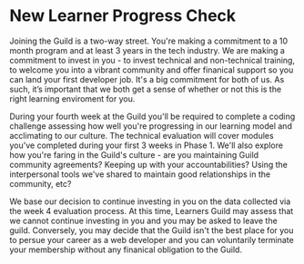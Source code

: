 # New Learner Progress Check

Joining the Guild is a two-way street. You're making a commitment to a 10 month program and at least 3 years in the tech industry. We are making a commitment to invest in you - to invest technical and non-technical training, to welcome you into a vibrant community and offer finanical support so you can land your first developer job. It's a big commitment for both of us. As such, it’s important that we both get a sense of whether or not this is the right learning enviroment for you. 

During your fourth week at the Guild you'll be required to complete a coding challenge assessing how well you're progressing in our learning model and acclimating to our culture. The technical evaluation will cover modules you've completed during your first 3 weeks in Phase 1. We'll also explore how you're faring in the Guild's culture - are you maintaining Guild community agreements? Keeping up with your accountabilities? Using the interpersonal tools we've shared to maintain good relationships in the community, etc? 

We base  our decision to continue investing in you on the data collected via the week 4 evaluation process. At this time, Learners Guild may assess that we cannot continue investing in you and you may be asked to leave the guild. Conversely, you may decide that the Guild isn't the best place for you to persue your career as a web developer and you can voluntarily terminate your membership without any finanical obligation to the Guild. 



